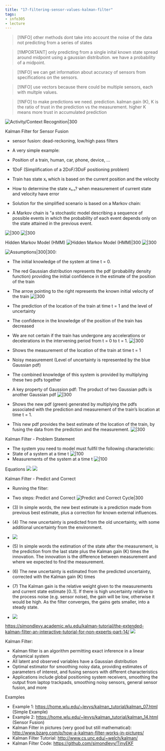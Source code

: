 ```yaml
---
title: "17-filtering-sensor-values-kalman-filter"
tags: 
- info305
- lecture
---
```




> [!INFO] other methods dont take into account the noise of the data
> not predicting from a series of states

> [!IMPORTANT] only predicting from a single inital known state
> spread around midpoint using a gaussian distribution. 
> we have a probability of a midpoint.

> [!INFO] we can get information about accuracy of sensors from specifications on the sensors.


> [!INFO] use vectors because there could be multiple sensors, each with multple values.

> [!INFO] to make predictions we need. prediction. kalman gain (K), 
> K is the ratio of trust in the prediction vs the measurement. higher K means more trust in accumulated prediction

![Activity/Context Recognition|300](https://i.imgur.com/MUdRlDa.png)


Kalman Filter for Sensor Fusion
- sensor fusion: dead-reckoning, low/high pass filters

- A very simple example: 
- Position of a train, human, car, phone, device, … 
- 1DoF (Simplification of a 2DoF/3DoF positioning problem)
- Train has state xₜ which is based on the current position and the velocity
- How to determine the state xₜ₊₁? when measurement of current state and velocity have error

- Solution for the simplified scenario is based on a Markov chain: 
- A Markov chain is "a stochastic model describing a sequence of possible events in which the probability of each event depends only on the state attained in the previous event.

![|300](https://i.imgur.com/1jh2FS3.png)
![|300](https://i.imgur.com/FYgsOdy.png)

Hidden Markov Model (HMM)
![Hidden Markov Model (HMM)|300](https://i.imgur.com/U6LZrU9.png)
![|300](https://i.imgur.com/sSLxx7Y.png)

![Assumptions|300|300:](https://i.imgur.com/eh1Cmho.png)


- The initial knowledge of the system at time t = 0. 
- The red Gaussian distribution represents the pdf (probability density function) providing the initial confidence in the estimate of the position of the train 
- The arrow pointing to the right represents the known initial velocity of the train
![|300](https://i.imgur.com/PXsPt8a.png)

- The prediction of the location of the train at time t = 1 and the level of uncertainty 
- The confidence in the knowledge of the position of the train has decreased 
- We are not certain if the train has undergone any accelerations or decelerations in the intervening period from t = 0 to t = 1.
![|300](https://i.imgur.com/yyvoSB1.png)

- Shows the measurement of the location of the train at time t = 1 
- Noisy measurement (Level of uncertainty is represented by the blue Gaussian pdf) 
- The combined knowledge of this system is provided by multiplying these two pdfs together 
- A key property of Gaussion pdf: The product of two Gaussian pdfs is another Gaussian pdf
![|300](https://i.imgur.com/Pt7k4BT.png)

- Shows the new pdf (green) generated by multiplying the pdfs associated with the prediction and measurement of the train’s location at time t = 1. 
- This new pdf provides the best estimate of the location of the train, by fusing the data from the prediction and the measurement.
![|300](https://i.imgur.com/y2pQFRe.png)

Kalman Filter - Problem Statement
- The system you need to model must fullfil the following characteristic: 
- State of a system at a time t
![|100](https://i.imgur.com/a0zmW60.png)
- Measurements of the system at a time t
![|100](https://i.imgur.com/V2OByEE.png)

Equations
![](https://i.imgur.com/6qQmuu6.png)
![](https://i.imgur.com/g8dbV4I.png)

Kalman Filter - Predict and Correct
- Running the filter: 
- Two steps: Predict and Correct
![Predict and Correct Cycle|300](https://i.imgur.com/KrCVMab.png)

- (3) In simple words, the new best estimate is a prediction made from previous best estimate, plus a correction for known external influences. 
- (4) The new uncertainty is predicted from the old uncertainty, with some additional uncertainty from the environment.
- ![](https://i.imgur.com/CHEzMAG.png)

- (5) In simple words the estimation of the state after the measurement, is the prediction from the last state plus the Kalman gain (K) times the innovation. The innovation is the difference between measurement and where we expected to find the measurement.
- (6) The new uncertainty is estimated from the predicted uncertainty, corrected with the Kalman gain (K) times
- (7) The Kalman gain is the relative weight given to the measurements and current state estimate [0..1]. If there is high uncertainty relative to the process noise (e.g. sensor noise), the gain will be low, otherwise it would be high. As the filter converges, the gains gets smaller, into a steady state.
- ![](https://i.imgur.com/Ksg5QAL.png)

https://simondlevy.academic.wlu.edu/kalman-tutorial/the-extended-kalman-filter-an-interactive-tutorial-for-non-experts-part-14/
![](https://i.imgur.com/CKKOyQR.png)


Kalman Filter: 
- Kalman filter is an algorithm permitting exact inference in a linear dynamical system 
- All latent and observed variables have a Gaussian distribution 
- Optimal estimator for smoothing noisy data, providing estimates of parameters of interest, and fusing sensors with different characteristics 
- Applications include global positioning system receivers, smoothing the output from laptop trackpads, smoothing noisy sensors, general sensor fusion, and more

Examples
- Example 1: https://home.wlu.edu/~levys/kalman_tutorial/kalman_07.html (Simple Example) 
- Example 2: https://home.wlu.edu/~levys/kalman_tutorial/kalman_14.html (Sensor Fusion) 
- Kalman Filter in pictures (very good but still mathematical): http://www.bzarg.com/p/how-a-kalman-filter-works-in-pictures/ 
- Kalman Filter Tutorial: http://www.cs.unc.edu/~welch/kalman/ 
- Kalman Filter Code: https://github.com/simondlevy/TinyEKF